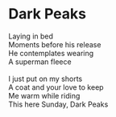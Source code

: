 # Dark Peaks

Laying in bed\
Moments before his release\
He contemplates wearing\
A superman fleece\
\
I just put on my shorts\
A coat and your love to keep\
Me warm while riding\
This here Sunday, Dark Peaks
